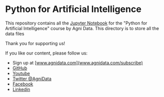 # Python for Artificial Intelligence

This repository contains all the [Jupyter Notebook](notebooks/) for the "Python for Artificial Intelligence" course by Agni Data.
This directory is to store all the data files

Thank you for supporting us!

If you like our content, please follow us:
- Sign up at [www.agnidata.com](www.agnidata.com/subscribe)
- [GitHub](https://github.com/agni-data)
- [Youtube](https://www.youtube.com/channel/UC4VHgbsF2IjWTUNO0La8Scg)
- [Twitter @AgniData](https://twitter.com/AgniData)
- [Facebook](https://www.facebook.com/agnidata)
- [Linkedin](https://www.linkedin.com/in/agnidata)
